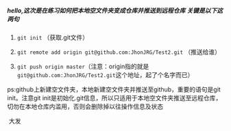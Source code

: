 ##### hello,这次是在练习如何把本地空文件夹变成仓库并推送到远程仓库 关键是以下这两句

 1. ```git init``` （获取.git文件）

 2. ```git remote add origin git@github.com:JhonJRG/Test2.git``` （推送给谁）
 
 3. ```git push origin master```（注意：origin指的就是```git@github.com:JhonJRG/Test2.git```这个地址，起了个名字而已）

  ps:github上新建空文件夹，本地新建空文件夹并推送至github，重要的语句是git init。注意git init是初始化.git信息，所以只适用于本地空文件夹推送至远程仓库，切勿在本地仓库内滥用，否则会删除掉以往操作信息及状态
  
  
  
  
  大发
